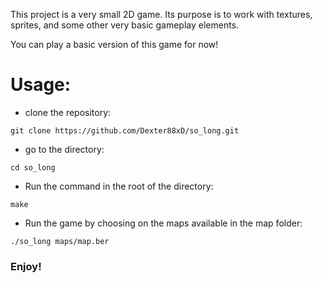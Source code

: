 This project is a very small 2D game. Its purpose is to work with textures, sprites, and some other very basic gameplay elements.

You can play a basic version of this game for now!

# Usage:
- clone the repository:
```
git clone https://github.com/Dexter88xD/so_long.git
```
- go to the directory:
```
cd so_long
```
- Run the command in the root of the directory: 
```
make
```
- Run the game by choosing on the maps available in the map folder:
```
./so_long maps/map.ber
```
### Enjoy!
